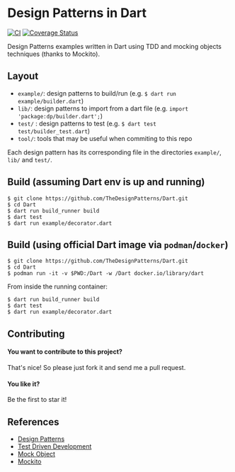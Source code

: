 # Design Patterns in Dart

[![CI](https://github.com/TheDesignPatterns/Dart/actions/workflows/dart.yml/badge.svg)](https://github.com/TheDesignPatterns/Dart/actions/workflows/dart.yml) [![Coverage Status](https://coveralls.io/repos/github/TheDesignPatterns/Dart/badge.png?branch=main)](https://coveralls.io/github/TheDesignPatterns/Dart?branch=main)

Design Patterns examples written in Dart using TDD and mocking objects techniques (thanks to Mockito).

## Layout

* `example/`: design patterns to build/run (e.g. ```$ dart run example/builder.dart```)
* `lib/`: design patterns to import from a dart file (e.g. ```import 'package:dp/builder.dart';```)
* `test/` : design patterns to test (e.g. ```$ dart test test/builder_test.dart```)
* `tool/`: tools that may be useful when commiting to this repo

Each design pattern has its corresponding file in the directories `example/`, `lib/` and `test/`.

## Build (assuming Dart env is up and running)

```
$ git clone https://github.com/TheDesignPatterns/Dart.git
$ cd Dart
$ dart run build_runner build
$ dart test
$ dart run example/decorator.dart
```

## Build (using official Dart image via ```podman```/```docker```)

```
$ git clone https://github.com/TheDesignPatterns/Dart.git
$ cd Dart
$ podman run -it -v $PWD:/Dart -w /Dart docker.io/library/dart
```
From inside the running container:
```
$ dart run build_runner build
$ dart test
$ dart run example/decorator.dart
```

## Contributing

#### You want to contribute to this project?
That's nice! So please just fork it and send me a pull request.

#### You like it?
Be the first to star it!

## References
- [Design Patterns](https://en.wikipedia.org/wiki/Design_Patterns)
- [Test Driven Development](https://en.wikipedia.org/wiki/Test-driven_development)
- [Mock Object](https://en.wikipedia.org/wiki/Mock_object)
- [Mockito](https://pub.dev/packages/mockito)
